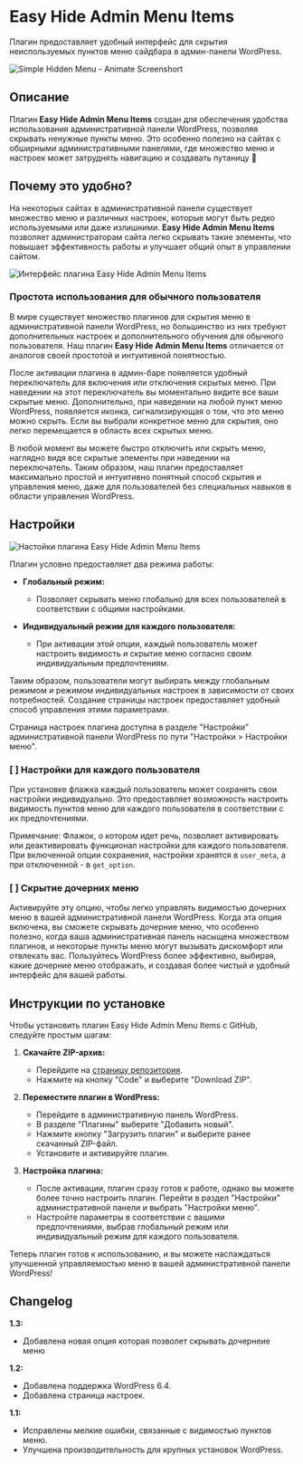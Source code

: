 # Easy Hide Admin Menu Items

Плагин предоставляет удобный интерфейс для скрытия неиспользуемых пунктов меню сайдбара в админ-панели WordPress.

![Simple Hidden Menu - Animate Screenshort](https://raw.githubusercontent.com/campusboy87/simple-hidden-menu/assets/assets/shm-main.gif)

## Описание

Плагин **Easy Hide Admin Menu Items** создан для обеспечения удобства использования административной панели WordPress, позволяя скрывать ненужные пункты меню. Это особенно полезно на сайтах с обширными административными панелями, где множество меню и настроек может затруднять навигацию и создавать путаницу 🎨

## Почему это удобно?

На некоторых сайтах в административной панели существует множество меню и различных настроек, которые могут быть редко используемыми или даже излишними. **Easy Hide Admin Menu Items** позволяет администраторам сайта легко скрывать такие элементы, что повышает эффективность работы и улучшает общий опыт в управлении сайтом.

![Интерфейс плагина Easy Hide Admin Menu Items](https://raw.githubusercontent.com/dan-zakirov/ehami/dan_zakirov/assets/img/settings_submenu.png)

### Простота использования для обычного пользователя

В мире существует множество плагинов для скрытия меню в административной панели WordPress, но большинство из них требуют дополнительных настроек и дополнительного обучения для обычного пользователя. Наш плагин **Easy Hide Admin Menu Items** отличается от аналогов своей простотой и интуитивной понятностью.

После активации плагина в админ-баре появляется удобный переключатель для включения или отключения скрытых меню. При наведении на этот переключатель вы моментально видите все ваши скрытые меню. Дополнительно, при наведении на любой пункт меню WordPress, появляется иконка, сигнализирующая о том, что это меню можно скрыть. Если вы выбрали конкретное меню для скрытия, оно легко перемещается в область всех скрытых меню.

В любой момент вы можете быстро отключить или скрыть меню, наглядно видя все скрытые элементы при наведении на переключатель. Таким образом, наш плагин предоставляет максимально простой и интуитивно понятный способ скрытия и управления меню, даже для пользователей без специальных навыков в области управления WordPress.

## Настройки

![Настойки плагина Easy Hide Admin Menu Items](https://raw.githubusercontent.com/dan-zakirov/ehami/dan_zakirov/assets/img/settings.png)

Плагин условно предоставляет два режима работы:

- **Глобальный режим:**
    - Позволяет скрывать меню глобально для всех пользователей в соответствии с общими настройками.

- **Индивидуальный режим для каждого пользователя:**
    - При активации этой опции, каждый пользователь может настроить видимость и скрытие меню согласно своим индивидуальным предпочтениям.

Таким образом, пользователи могут выбирать между глобальным режимом и режимом индивидуальных настроек в зависимости от своих потребностей. Создание страницы настроек предоставляет удобный способ управления этими параметрами.

Страница настроек плагина доступна в разделе "Настройки" административной панели WordPress по пути "Настройки > Настройки меню".

### [ ] Настройки для каждого пользователя

При установке флажка каждый пользователь может сохранять свои настройки индивидуально. Это предоставляет возможность настроить видимость пунктов меню для каждого пользователя в соответствии с их предпочтениями.

Примечание: Флажок, о котором идет речь, позволяет активировать или деактивировать функционал настройки для каждого пользователя. При включенной опции сохранения, настройки хранятся в `user_meta`, а при отключенной - в `get_option`.

### [ ] Скрытие дочерних меню

Активируйте эту опцию, чтобы легко управлять видимостью дочерних меню в вашей административной панели WordPress. Когда эта опция включена, вы сможете скрывать дочерние меню, что особенно полезно, когда ваша административная панель насыщена множеством плагинов, и некоторые пункты меню могут вызывать дискомфорт или отвлекать вас. Пользуйтесь WordPress более эффективно, выбирая, какие дочерние меню отображать, и создавая более чистый и удобный интерфейс для вашей работы.

## Инструкции по установке

Чтобы установить плагин Easy Hide Admin Menu Items с GitHub, следуйте простым шагам:

1. **Скачайте ZIP-архив:**
    - Перейдите на [страницу репозитория](https://github.com/campusboy87/ehami).
    - Нажмите на кнопку "Code" и выберите "Download ZIP".

2. **Переместите плагин в WordPress:**
    - Перейдите в административную панель WordPress.
    - В разделе "Плагины" выберите "Добавить новый".
    - Нажмите кнопку "Загрузить плагин" и выберите ранее скачанный ZIP-файл.
    - Установите и активируйте плагин.

3. **Настройка плагина:**
    - После активации, плагин сразу готов к работе, однако вы можете более точно настроить плагин. Перейти в раздел "Настройки" административной панели и выбрать "Настройки меню".
    - Настройте параметры в соответствии с вашими предпочтениями, выбрав глобальный режим или индивидуальный режим для каждого пользователя.

Теперь плагин готов к использованию, и вы можете наслаждаться улучшенной управляемостью меню в вашей административной панели WordPress!

## Changelog

**1.3:**
- Добавлена новая опция которая позволет скрывать дочернеие меню

**1.2:**
- Добавлена поддержка WordPress 6.4.
- Добавлена страница настроек.

**1.1:**
- Исправлены мелкие ошибки, связанные с видимостью пунктов меню.
- Улучшена производительность для крупных установок WordPress.
